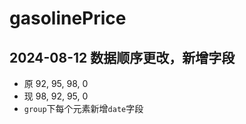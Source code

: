 # gasolinePrice
## 2024-08-12 数据顺序更改，新增字段
- 原 92, 95, 98, 0
- 现 98, 92, 95, 0
- `group`下每个元素新增`date`字段
